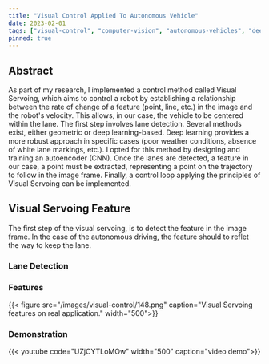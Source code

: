 ```yaml
---
title: "Visual Control Applied To Autonomous Vehicle"
date: 2023-02-01
tags: ["visual-control", "computer-vision", "autonomous-vehicles", "deep-learning", "image-processing", "object-detection", "lane-detection", "robotic"]
pinned: true
---
```


## Abstract

As part of my research, I implemented a control method called Visual Servoing, which aims to control a robot by establishing a relationship between the rate of change of a feature (point, line, etc.) in the image and the robot's velocity. This allows, in our case, the vehicle to be centered within the lane.
The first step involves lane detection. Several methods exist, either geometric or deep learning-based. Deep learning provides a more robust approach in specific cases (poor weather conditions, absence of white lane markings, etc.). I opted for this method by designing and training an autoencoder (CNN).
Once the lanes are detected, a feature in our case, a point must be extracted, representing a point on the trajectory to follow in the image frame.
Finally, a control loop applying the principles of Visual Servoing can be implemented.

## Visual Servoing Feature

The first step of the visual servoing, is to detect the feature in the image frame.
In the case of the autonomous driving, the feature should to reflet the way to keep the lane.

### Lane Detection

### Features

{{< figure src="/images/visual-control/148.png" caption="Visual Servoing features on real application." width="500">}}


### Demonstration

{{< youtube code="UZjCYTLoMOw" width="500" caption="video demo">}}
